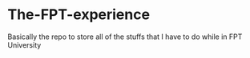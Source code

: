 # The-FPT-experience
Basically the repo to store all of the stuffs that I have to do while in FPT University
